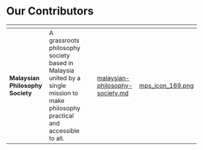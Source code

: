 # Our Contributors

<table data-card-size="large" data-view="cards" data-full-width="false"><thead><tr><th></th><th></th><th></th><th data-hidden data-card-target data-type="content-ref"></th><th data-hidden data-card-cover data-type="files"></th></tr></thead><tbody><tr><td><strong>Malaysian Philosophy Society</strong></td><td>A grassroots philosophy society based in Malaysia united by a single mission to make philosophy practical and accessible to all.</td><td></td><td><a href="malaysian-philosophy-society.md">malaysian-philosophy-society.md</a></td><td><a href="../../.gitbook/assets/mps_icon_169.png">mps_icon_169.png</a></td></tr></tbody></table>
